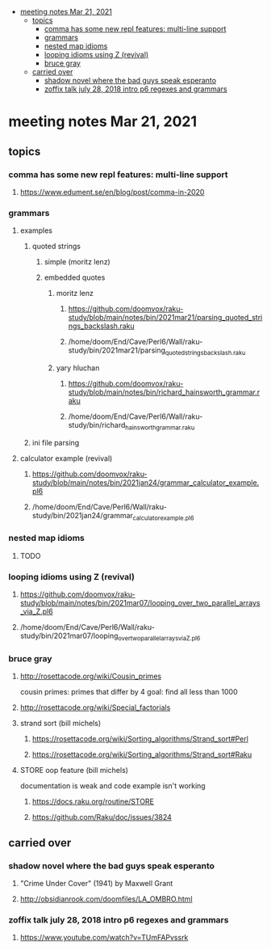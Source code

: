 - [meeting notes Mar 21, 2021](#orge42d7d1)
  - [topics](#org8f89c38)
    - [comma has some new repl features: multi-line support](#orga69c8cb)
    - [grammars](#orgcecd899)
    - [nested map idioms](#orge9fc1a3)
    - [looping idioms using Z (revival)](#org346f720)
    - [bruce gray](#orgc79f46d)
  - [carried over](#org5593f58)
    - [shadow novel where the bad guys speak esperanto](#orgb7ebfd1)
    - [zoffix talk july 28, 2018 intro p6 regexes and grammars](#org2007b25)


<a id="orge42d7d1"></a>

# meeting notes Mar 21, 2021


<a id="org8f89c38"></a>

## topics


<a id="orga69c8cb"></a>

### comma has some new repl features: multi-line support

1.  <https://www.edument.se/en/blog/post/comma-in-2020>


<a id="orgcecd899"></a>

### grammars

1.  examples

    1.  quoted strings
    
        1.  simple (moritz lenz)
        
        2.  embedded quotes
        
            1.  moritz lenz
            
                1.  <https://github.com/doomvox/raku-study/blob/main/notes/bin/2021mar21/parsing_quoted_strings_backslash.raku>
                
                2.  /home/doom/End/Cave/Perl6/Wall/raku-study/bin/2021mar21/parsing<sub>quoted</sub><sub>strings</sub><sub>backslash.raku</sub>
            
            2.  yary hluchan
            
                1.  <https://github.com/doomvox/raku-study/blob/main/notes/bin/richard_hainsworth_grammar.raku>
                
                2.  /home/doom/End/Cave/Perl6/Wall/raku-study/bin/richard<sub>hainsworth</sub><sub>grammar.raku</sub>
    
    2.  ini file parsing

2.  calculator example (revival)

    1.  <https://github.com/doomvox/raku-study/blob/main/notes/bin/2021jan24/grammar_calculator_example.pl6>
    
    2.  /home/doom/End/Cave/Perl6/Wall/raku-study/bin/2021jan24/grammar<sub>calculator</sub><sub>example.pl6</sub>


<a id="orge9fc1a3"></a>

### nested map idioms

1.  TODO 


<a id="org346f720"></a>

### looping idioms using Z (revival)

1.  <https://github.com/doomvox/raku-study/blob/main/notes/bin/2021mar07/looping_over_two_parallel_arrays_via_Z.pl6>

2.  /home/doom/End/Cave/Perl6/Wall/raku-study/bin/2021mar07/looping<sub>over</sub><sub>two</sub><sub>parallel</sub><sub>arrays</sub><sub>via</sub><sub>Z.pl6</sub>


<a id="orgc79f46d"></a>

### bruce gray

1.  <http://rosettacode.org/wiki/Cousin_primes>

    cousin primes: primes that differ by 4 goal: find all less than 1000

2.  <http://rosettacode.org/wiki/Special_factorials>

3.  strand sort (bill michels)

    1.  <https://rosettacode.org/wiki/Sorting_algorithms/Strand_sort#Perl>
    
    2.  <https://rosettacode.org/wiki/Sorting_algorithms/Strand_sort#Raku>

4.  STORE oop feature (bill michels)

    documentation is weak and code example isn't working
    
    1.  <https://docs.raku.org/routine/STORE>
    
    2.  <https://github.com/Raku/doc/issues/3824>


<a id="org5593f58"></a>

## carried over


<a id="orgb7ebfd1"></a>

### shadow novel where the bad guys speak esperanto

1.  "Crime Under Cover" (1941) by Maxwell Grant

2.  <http://obsidianrook.com/doomfiles/LA_OMBRO.html>


<a id="org2007b25"></a>

### zoffix talk july 28, 2018 intro p6 regexes and grammars

1.  <https://www.youtube.com/watch?v=TUmFAPvssrk>

